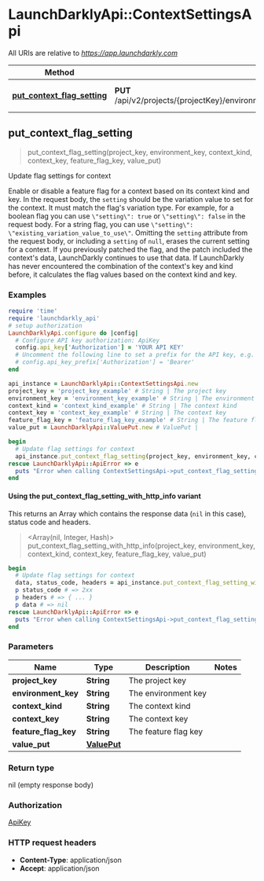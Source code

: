 # LaunchDarklyApi::ContextSettingsApi

All URIs are relative to *https://app.launchdarkly.com*

| Method | HTTP request | Description |
| ------ | ------------ | ----------- |
| [**put_context_flag_setting**](ContextSettingsApi.md#put_context_flag_setting) | **PUT** /api/v2/projects/{projectKey}/environments/{environmentKey}/contexts/{contextKind}/{contextKey}/flags/{featureFlagKey} | Update flag settings for context |


## put_context_flag_setting

> put_context_flag_setting(project_key, environment_key, context_kind, context_key, feature_flag_key, value_put)

Update flag settings for context

 Enable or disable a feature flag for a context based on its context kind and key.  In the request body, the `setting` should be the variation value to set for the context. It must match the flag's variation type. For example, for a boolean flag you can use `\"setting\": true` or `\"setting\": false` in the request body. For a string flag, you can use `\"setting\": \"existing_variation_value_to_use\"`.  Omitting the `setting` attribute from the request body, or including a `setting` of `null`, erases the current setting for a context.  If you previously patched the flag, and the patch included the context's data, LaunchDarkly continues to use that data. If LaunchDarkly has never encountered the combination of the context's key and kind before, it calculates the flag values based on the context kind and key. 

### Examples

```ruby
require 'time'
require 'launchdarkly_api'
# setup authorization
LaunchDarklyApi.configure do |config|
  # Configure API key authorization: ApiKey
  config.api_key['Authorization'] = 'YOUR API KEY'
  # Uncomment the following line to set a prefix for the API key, e.g. 'Bearer' (defaults to nil)
  # config.api_key_prefix['Authorization'] = 'Bearer'
end

api_instance = LaunchDarklyApi::ContextSettingsApi.new
project_key = 'project_key_example' # String | The project key
environment_key = 'environment_key_example' # String | The environment key
context_kind = 'context_kind_example' # String | The context kind
context_key = 'context_key_example' # String | The context key
feature_flag_key = 'feature_flag_key_example' # String | The feature flag key
value_put = LaunchDarklyApi::ValuePut.new # ValuePut | 

begin
  # Update flag settings for context
  api_instance.put_context_flag_setting(project_key, environment_key, context_kind, context_key, feature_flag_key, value_put)
rescue LaunchDarklyApi::ApiError => e
  puts "Error when calling ContextSettingsApi->put_context_flag_setting: #{e}"
end
```

#### Using the put_context_flag_setting_with_http_info variant

This returns an Array which contains the response data (`nil` in this case), status code and headers.

> <Array(nil, Integer, Hash)> put_context_flag_setting_with_http_info(project_key, environment_key, context_kind, context_key, feature_flag_key, value_put)

```ruby
begin
  # Update flag settings for context
  data, status_code, headers = api_instance.put_context_flag_setting_with_http_info(project_key, environment_key, context_kind, context_key, feature_flag_key, value_put)
  p status_code # => 2xx
  p headers # => { ... }
  p data # => nil
rescue LaunchDarklyApi::ApiError => e
  puts "Error when calling ContextSettingsApi->put_context_flag_setting_with_http_info: #{e}"
end
```

### Parameters

| Name | Type | Description | Notes |
| ---- | ---- | ----------- | ----- |
| **project_key** | **String** | The project key |  |
| **environment_key** | **String** | The environment key |  |
| **context_kind** | **String** | The context kind |  |
| **context_key** | **String** | The context key |  |
| **feature_flag_key** | **String** | The feature flag key |  |
| **value_put** | [**ValuePut**](ValuePut.md) |  |  |

### Return type

nil (empty response body)

### Authorization

[ApiKey](../README.md#ApiKey)

### HTTP request headers

- **Content-Type**: application/json
- **Accept**: application/json

